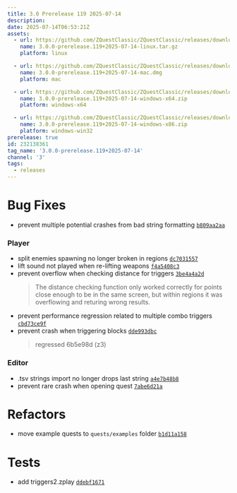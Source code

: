 ```yaml
---
title: 3.0 Prerelease 119 2025-07-14
description: 
date: 2025-07-14T06:53:21Z
assets: 
  - url: https://github.com/ZQuestClassic/ZQuestClassic/releases/download/3.0.0-prerelease.119%2B2025-07-14/3.0.0-prerelease.119%2B2025-07-14-linux.tar.gz
    name: 3.0.0-prerelease.119+2025-07-14-linux.tar.gz
    platform: linux

  - url: https://github.com/ZQuestClassic/ZQuestClassic/releases/download/3.0.0-prerelease.119%2B2025-07-14/3.0.0-prerelease.119%2B2025-07-14-mac.dmg
    name: 3.0.0-prerelease.119+2025-07-14-mac.dmg
    platform: mac

  - url: https://github.com/ZQuestClassic/ZQuestClassic/releases/download/3.0.0-prerelease.119%2B2025-07-14/3.0.0-prerelease.119%2B2025-07-14-windows-x64.zip
    name: 3.0.0-prerelease.119+2025-07-14-windows-x64.zip
    platform: windows-x64

  - url: https://github.com/ZQuestClassic/ZQuestClassic/releases/download/3.0.0-prerelease.119%2B2025-07-14/3.0.0-prerelease.119%2B2025-07-14-windows-x86.zip
    name: 3.0.0-prerelease.119+2025-07-14-windows-x86.zip
    platform: windows-win32
prerelease: true
id: 232138361
tag_name: '3.0.0-prerelease.119+2025-07-14'
channel: '3'
tags:
  - releases
---
```





# Bug Fixes

- prevent multiple potential crashes from bad string formatting [`b809aa2aa`](https://github.com/ZQuestClassic/ZQuestClassic/commit/b809aa2aa2603babb8dccebdbac3507546d0c41c)

### Player

- split enemies spawning no longer broken in regions [`dc7031557`](https://github.com/ZQuestClassic/ZQuestClassic/commit/dc70315578a6b8fe626bcb72e17adf8d1d73c314)
- lift sound not played when re-lifting weapons [`f4a5408c3`](https://github.com/ZQuestClassic/ZQuestClassic/commit/f4a5408c324357b846db976aef269d6d6d696172)
- prevent overflow when checking distance for triggers [`3be4a4a2d`](https://github.com/ZQuestClassic/ZQuestClassic/commit/3be4a4a2d12719b352b8c056a7bb1434fce7dfd3)
   &nbsp;
   >The distance checking function only worked correctly for points close enough to be in the same screen, but within regions it was overflowing and returing wrong results. 
   >
- prevent performance regression related to multiple combo triggers [`cbd73ce9f`](https://github.com/ZQuestClassic/ZQuestClassic/commit/cbd73ce9f27c2611c018a25959811b319b680dc1)
- prevent crash when triggering blocks [`dde993dbc`](https://github.com/ZQuestClassic/ZQuestClassic/commit/dde993dbce3e1dbe48dc4f9a687bbb18c604a218)
   &nbsp;
   >regressed 6b5e98d (z3) 
   >

### Editor

- .tsv strings import no longer drops last string [`a4e7b48b8`](https://github.com/ZQuestClassic/ZQuestClassic/commit/a4e7b48b8896391c5ced088d29f50744e2447e8a)
- prevent rare crash when opening quest [`7abe6d21a`](https://github.com/ZQuestClassic/ZQuestClassic/commit/7abe6d21ac890deaf63bd4e4711b3c4974c84a4a)

# Refactors

- move example quests to `quests/examples` folder [`b1d11a158`](https://github.com/ZQuestClassic/ZQuestClassic/commit/b1d11a15860586dc8d3af2362930a9269a8c0ec4)

# Tests

- add triggers2.zplay [`ddebf1671`](https://github.com/ZQuestClassic/ZQuestClassic/commit/ddebf167123ec04f9cc1488865f4e554b9c5d760)
